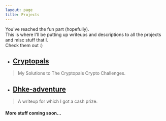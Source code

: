 ```yaml
---
layout: page
title: Projects
---
```


You've reached the fun part (hopefully).  
This is where I'll be putting up writeups and descriptions to all the projects and misc stuff that I.  
Check them out :)  

- ##  [Cryptopals](Cryptopals/Cryptopals.md)

> My Solutions to The Cryptopals Crypto Challenges.

- ## [Dhke-adventure](dhke-adventure.md)

>A writeup for which I got a cash prize.

#### More stuff coming soon...
